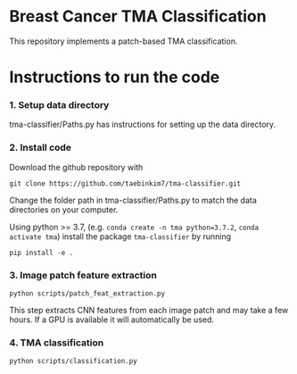# Breast Cancer TMA Classification

This repository implements a patch-based TMA classification.

# Instructions to run the code

### 1. Setup data directory

tma-classifier/Paths.py has instructions for setting up the data directory.

### 2. Install code

Download the github repository with
```
git clone https://github.com/taebinkim7/tma-classifier.git
```
Change the folder path in tma-classifier/Paths.py to match the data directories on your computer.

Using python >= 3.7, (e.g. `conda create -n tma python=3.7.2`, `conda activate tma`) install the package `tma-classifier` by running
```
pip install -e .
```

### 3. Image patch feature extraction

```
python scripts/patch_feat_extraction.py
```

This step extracts CNN features from each image patch and may take a few hours. If a GPU is available it will automatically be used.

### 4. TMA classification

```
python scripts/classification.py
```
